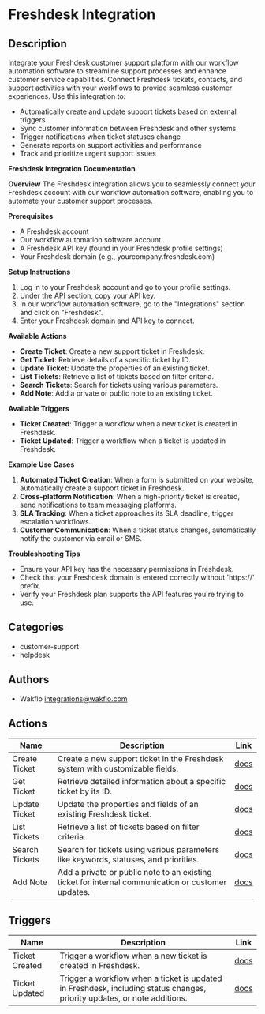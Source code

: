 # Freshdesk Integration

## Description

Integrate your Freshdesk customer support platform with our workflow automation software to streamline support processes and enhance customer service capabilities. Connect Freshdesk tickets, contacts, and support activities with your workflows to provide seamless customer experiences. Use this integration to:

* Automatically create and update support tickets based on external triggers
* Sync customer information between Freshdesk and other systems
* Trigger notifications when ticket statuses change
* Generate reports on support activities and performance
* Track and prioritize urgent support issues

**Freshdesk Integration Documentation**

**Overview**
The Freshdesk integration allows you to seamlessly connect your Freshdesk account with our workflow automation software, enabling you to automate your customer support processes.

**Prerequisites**

* A Freshdesk account
* Our workflow automation software account
* A Freshdesk API key (found in your Freshdesk profile settings)
* Your Freshdesk domain (e.g., yourcompany.freshdesk.com)

**Setup Instructions**

1. Log in to your Freshdesk account and go to your profile settings.
2. Under the API section, copy your API key.
3. In our workflow automation software, go to the "Integrations" section and click on "Freshdesk".
4. Enter your Freshdesk domain and API key to connect.

**Available Actions**

* **Create Ticket**: Create a new support ticket in Freshdesk.
* **Get Ticket**: Retrieve details of a specific ticket by ID.
* **Update Ticket**: Update the properties of an existing ticket.
* **List Tickets**: Retrieve a list of tickets based on filter criteria.
* **Search Tickets**: Search for tickets using various parameters.
* **Add Note**: Add a private or public note to an existing ticket.

**Available Triggers**

* **Ticket Created**: Trigger a workflow when a new ticket is created in Freshdesk.
* **Ticket Updated**: Trigger a workflow when a ticket is updated in Freshdesk.

**Example Use Cases**

1. **Automated Ticket Creation**: When a form is submitted on your website, automatically create a support ticket in Freshdesk.
2. **Cross-platform Notification**: When a high-priority ticket is created, send notifications to team messaging platforms.
3. **SLA Tracking**: When a ticket approaches its SLA deadline, trigger escalation workflows.
4. **Customer Communication**: When a ticket status changes, automatically notify the customer via email or SMS.

**Troubleshooting Tips**

* Ensure your API key has the necessary permissions in Freshdesk.
* Check that your Freshdesk domain is entered correctly without 'https://' prefix.
* Verify your Freshdesk plan supports the API features you're trying to use.

## Categories

- customer-support
- helpdesk

## Authors

- Wakflo <integrations@wakflo.com>

## Actions

| Name | Description | Link |
|------|-------------|------|
| Create Ticket | Create a new support ticket in the Freshdesk system with customizable fields. | [docs](actions/create_ticket.md) |
| Get Ticket | Retrieve detailed information about a specific ticket by its ID. | [docs](actions/get_ticket.md) |
| Update Ticket | Update the properties and fields of an existing Freshdesk ticket. | [docs](actions/update_ticket.md) |
| List Tickets | Retrieve a list of tickets based on filter criteria. | [docs](actions/list_tickets.md) |
| Search Tickets | Search for tickets using various parameters like keywords, statuses, and priorities. | [docs](actions/search_tickets.md) |
| Add Note | Add a private or public note to an existing ticket for internal communication or customer updates. | [docs](actions/add_note.md) |

## Triggers

| Name | Description | Link |
|------|-------------|------|
| Ticket Created | Trigger a workflow when a new ticket is created in Freshdesk. | [docs](triggers/ticket_created.md) |
| Ticket Updated | Trigger a workflow when a ticket is updated in Freshdesk, including status changes, priority updates, or note additions. | [docs](triggers/ticket_updated.md) |
